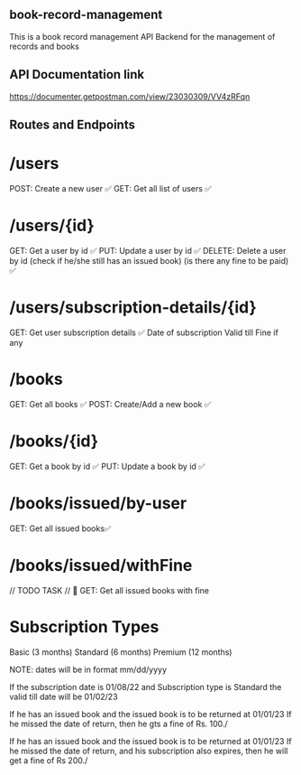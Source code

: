 ## book-record-management

This is a book record management API Backend for the management of records and books

## API Documentation link
https://documenter.getpostman.com/view/23030309/VV4zRFqn

## Routes and Endpoints

# /users
POST: Create a new user ✅ 
GET: Get all list of users ✅

# /users/{id}
GET: Get a user by id ✅ 
PUT: Update a user by id ✅ 
DELETE: Delete a user by id (check if he/she still has an issued book) (is there any fine to be paid) ✅

# /users/subscription-details/{id}
GET: Get user subscription details ✅
Date of subscription
Valid till
Fine if any

# /books
GET: Get all books ✅ 
POST: Create/Add a new book ✅

# /books/{id}
GET: Get a book by id ✅ 
PUT: Update a book by id ✅

# /books/issued/by-user
GET: Get all issued books✅

# /books/issued/withFine
// TODO TASK // 🏁 
GET: Get all issued books with fine

# Subscription Types
Basic (3 months) 
Standard (6 months) 
Premium (12 months)

NOTE: dates will be in format mm/dd/yyyy

If the subscription date is 01/08/22 and Subscription type is Standard the valid till date will be 01/02/23

If he has an issued book and the issued book is to be returned at 01/01/23 If he missed the date of return, then he gts a fine of Rs. 100./

If he has an issued book and the issued book is to be returned at 01/01/23 If he missed the date of return, and his subscription also expires, then he will get a fine of Rs 200./
